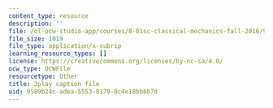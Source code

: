 ```yaml
---
content_type: resource
description: ''
file: /ol-ocw-studio-app/courses/8-01sc-classical-mechanics-fall-2016/9589b24cadea555381790c4e18bb6b7d_bX4liSWB4Gk.vtt
file_size: 1019
file_type: application/x-subrip
learning_resource_types: []
license: https://creativecommons.org/licenses/by-nc-sa/4.0/
ocw_type: OCWFile
resourcetype: Other
title: 3play caption file
uid: 9589b24c-adea-5553-8179-0c4e18bb6b7d
---
```

